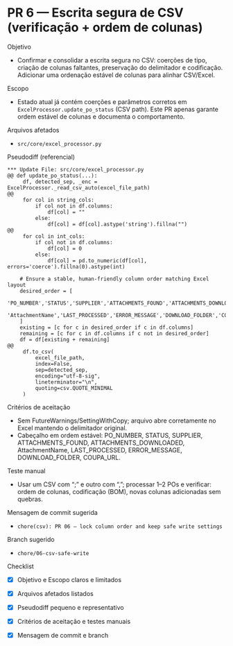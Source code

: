 # PR 6 — Escrita segura de CSV (verificação + ordem de colunas)

Objetivo
- Confirmar e consolidar a escrita segura no CSV: coerções de tipo, criação de colunas faltantes, preservação do delimitador e codificação. Adicionar uma ordenação estável de colunas para alinhar CSV/Excel.

Escopo
- Estado atual já contém coerções e parâmetros corretos em `ExcelProcessor.update_po_status` (CSV path). Este PR apenas garante ordem estável de colunas e documenta o comportamento.

Arquivos afetados
- `src/core/excel_processor.py`

Pseudodiff (referencial)
```
*** Update File: src/core/excel_processor.py
@@ def update_po_status(...):
     df, detected_sep, _enc = ExcelProcessor._read_csv_auto(excel_file_path)
@@
     for col in string_cols:
         if col not in df.columns:
             df[col] = ""
         else:
             df[col] = df[col].astype('string').fillna("")
@@
     for col in int_cols:
         if col not in df.columns:
             df[col] = 0
         else:
             df[col] = pd.to_numeric(df[col], errors='coerce').fillna(0).astype(int)
    
    # Ensure a stable, human-friendly column order matching Excel layout
    desired_order = [
        'PO_NUMBER','STATUS','SUPPLIER','ATTACHMENTS_FOUND','ATTACHMENTS_DOWNLOADED',
        'AttachmentName','LAST_PROCESSED','ERROR_MESSAGE','DOWNLOAD_FOLDER','COUPA_URL'
    ]
    existing = [c for c in desired_order if c in df.columns]
    remaining = [c for c in df.columns if c not in desired_order]
    df = df[existing + remaining]
@@
     df.to_csv(
         excel_file_path,
         index=False,
         sep=detected_sep,
         encoding="utf-8-sig",
         lineterminator="\n",
         quoting=csv.QUOTE_MINIMAL
     )
```

Critérios de aceitação
- Sem FutureWarnings/SettingWithCopy; arquivo abre corretamente no Excel mantendo o delimitador original.
- Cabeçalho em ordem estável: PO_NUMBER, STATUS, SUPPLIER, ATTACHMENTS_FOUND, ATTACHMENTS_DOWNLOADED, AttachmentName, LAST_PROCESSED, ERROR_MESSAGE, DOWNLOAD_FOLDER, COUPA_URL.

Teste manual
- Usar um CSV com “;” e outro com “,”; processar 1–2 POs e verificar: ordem de colunas, codificação (BOM), novas colunas adicionadas sem quebras.

Mensagem de commit sugerida
- `chore(csv): PR 06 — lock column order and keep safe write settings`

Branch sugerido
- `chore/06-csv-safe-write`

Checklist
- [x] Objetivo e Escopo claros e limitados
- [x] Arquivos afetados listados
- [x] Pseudodiff pequeno e representativo
- [x] Critérios de aceitação e testes manuais
- [x] Mensagem de commit e branch

